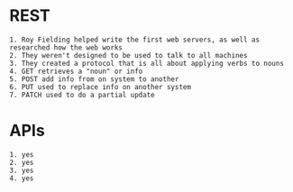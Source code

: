 # REST

    1. Roy Fielding helped write the first web servers, as well as researched how the web works
    2. They weren't designed to be used to talk to all machines
    3. They created a protocol that is all about applying verbs to nouns
    4. GET retrieves a "noun" or info
    5. POST add info from on system to another
    6. PUT used to replace info on another system
    7. PATCH used to do a partial update

# APIs

    1. yes
    2. yes
    3. yes
    4. yes